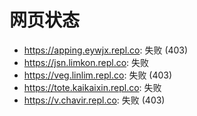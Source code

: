 # 网页状态
- https://apping.eywjx.repl.co: 失败 (403)
- https://jsn.limkon.repl.co: 失败
- https://veg.linlim.repl.co: 失败 (403)
- https://tote.kaikaixin.repl.co: 失败
- https://v.chavir.repl.co: 失败 (403)
